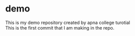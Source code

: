 # demo
This is my demo repository created by apna college turotial
<br>
This is the first commit that I am making in the repo.
